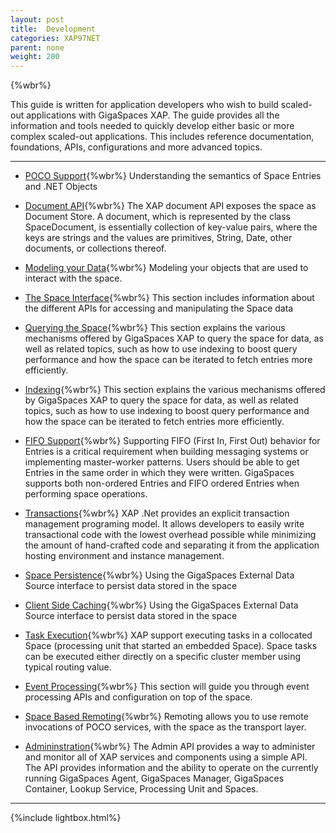 ```yaml
---
layout: post
title:  Development
categories: XAP97NET
parent: none
weight: 200
---
```


{%wbr%}

This guide is written for application developers who wish to build scaled-out applications with GigaSpaces XAP. The guide provides all the information and tools needed to quickly develop either basic or more complex scaled-out applications. This includes reference documentation, foundations, APIs, configurations and more advanced topics.

<hr/>

- [POCO Support](./poco-overview.html){%wbr%}
Understanding the semantics of Space Entries and .NET Objects

- [Document API](./document-overview.html){%wbr%}
The XAP document API exposes the space as Document Store. A document, which is represented by the class SpaceDocument, is essentially collection of key-value pairs, where the keys are strings and the values are primitives, String, Date, other documents, or collections thereof.


- [Modeling your Data](./modeling-your-data.html){%wbr%}
Modeling your objects that are used to interact with the space.

- [The Space Interface](./the-space-api.html){%wbr%}
This section includes information about the different APIs for accessing and manipulating the Space data


- [Querying the Space](./querying-the-space.html){%wbr%}
This section explains the various mechanisms offered by GigaSpaces XAP to query the space for data, as well as related topics, such as how to use indexing to boost query performance and how the space can be iterated to fetch entries more efficiently.


- [Indexing](./indexing-overview.html){%wbr%}
This section explains the various mechanisms offered by GigaSpaces XAP to query the space for data, as well as related topics, such as how to use indexing to boost query performance and how the space can be iterated to fetch entries more efficiently.


- [FIFO Support](./fifo-overview.html){%wbr%}
Supporting FIFO (First In, First Out) behavior for Entries is a critical requirement when building messaging systems or implementing master-worker patterns. Users should be able to get Entries in the same order in which they were written. GigaSpaces supports both non-ordered Entries and FIFO ordered Entries when performing space operations.


- [Transactions](./transaction-overview.html){%wbr%}
XAP .Net provides an explicit transaction management programing model. It allows developers to easily write transactional code with the lowest overhead possible while minimizing the amount of hand-crafted code and separating it from the application hosting environment and instance management.

- [Space Persistence](./space-persistency-overview.html){%wbr%}
Using the GigaSpaces External Data Source interface to persist data stored in the space

- [Client Side Caching](./client-side-caching.html){%wbr%}
Using the GigaSpaces External Data Source interface to persist data stored in the space

- [Task Execution](./task-execution-over-the-space.html){%wbr%}
XAP support executing tasks in a collocated Space (processing unit that started an embedded Space). Space tasks can be executed either directly on a specific cluster member using typical routing value.

- [Event Processing](./event-processing.html){%wbr%}
This section will guide you through event processing APIs and configuration on top of the space.

- [Space Based Remoting](./space-based-remoting.html){%wbr%}
Remoting allows you to use remote invocations of POCO services, with the space as the transport layer.

- [Admininstration](./admin-modules.html){%wbr%}
The Admin API provides a way to administer and monitor all of XAP services and components using a simple API. The API provides information and the ability to operate on the currently running GigaSpaces Agent, GigaSpaces Manager, GigaSpaces Container, Lookup Service, Processing Unit and Spaces.

<hr/>



{%include lightbox.html%}









